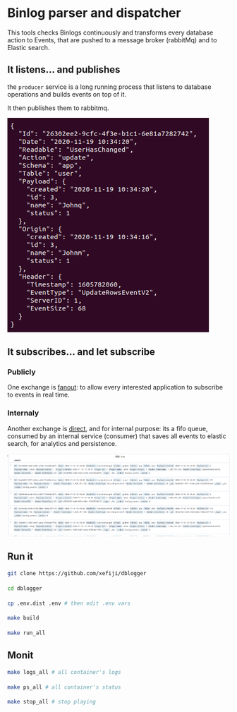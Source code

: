 # Binlog parser and dispatcher

This tools checks Binlogs continuously and transforms every database action to Events, that are pushed to a message broker (rabbitMq) and to Elastic search.

## It listens... and publishes

the `producer` service is a long running process that listens to database operations and builds events on top of it.

It then publishes them to rabbitmq.

![Event payload](event.png)

## It subscribes... and let subscribe

### Publicly

One exchange is [fanout](https://www.rabbitmq.com/tutorials/tutorial-three-go.html): to allow every interested application to subscribe to events in real time.


### Internaly

Another exchange is [direct](https://www.rabbitmq.com/tutorials/tutorial-four-go.html), and for internal purpose: its a fifo queue, consumed by an internal service (consumer) that saves all events to elastic search, for analytics and persistence.

![Kibana view](kib.png)

## Run it

```bash
git clone https://github.com/xefiji/dblogger

cd dblogger

cp .env.dist .env # then edit .env vars

make build

make run_all
```

## Monit

```bash
make logs_all # all container's logs

make ps_all # all container's status

make stop_all # stop playing
```